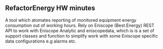 ## RefactorEnergy HW minutes

A tool which atomates reporting of monitored equipment energy consumption out of working hours.
Rely on Eniscope (Best.Energy) REST API to work with Eniscope Analytic and eniscopedata, which is is a set of support classes and function to simplify work with some Eniscope specific data configurations e.g alarms etc.
